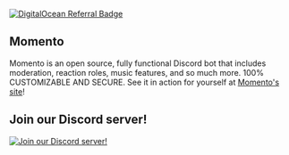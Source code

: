 [![DigitalOcean Referral Badge](https://web-platforms.sfo2.cdn.digitaloceanspaces.com/WWW/Badge%201.svg)](https://www.digitalocean.com/?refcode=d3018da38992&utm_campaign=Referral_Invite&utm_medium=Referral_Program&utm_source=badge)

## Momento

Momento is an open source, fully functional Discord bot that includes moderation, reaction roles, music features, and so much more. 100% CUSTOMIZABLE AND SECURE.
See it in action for yourself at [Momento's site](http://bot.tims.software)!



## Join our Discord server!
[![Join our Discord server!](https://invidget.switchblade.xyz/Z69rsfKrut)](https://discord.gg/Z69rsfKrut)
